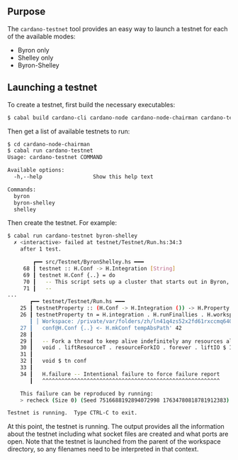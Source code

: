 ## Purpose

The `cardano-testnet` tool provides an easy way to launch a testnet for each
of the available modes:

* Byron only
* Shelley only
* Byron-Shelley

## Launching a testnet
To create a testnet, first build the necessary executables:

```bash
$ cabal build cardano-cli cardano-node cardano-node-chairman cardano-testnet
```

Then get a list of available testnets to run:

```bash
$ cd cardano-node-chairman
$ cabal run cardano-testnet
Usage: cardano-testnet COMMAND

Available options:
  -h,--help                Show this help text

Commands:
  byron
  byron-shelley
  shelley
```

Then create the testnet.  For example:

```bash
$ cabal run cardano-testnet byron-shelley
  ✗ <interactive> failed at testnet/Testnet/Run.hs:34:3
    after 1 test.

        ┏━━ src/Testnet/ByronShelley.hs ━━━
     68 ┃ testnet :: H.Conf -> H.Integration [String]
     69 ┃ testnet H.Conf {..} = do
     70 ┃   -- This script sets up a cluster that starts out in Byron, and can transition to Shelley.
     71 ┃   --
...
       ┏━━ testnet/Testnet/Run.hs ━━━
    25 ┃ testnetProperty :: (H.Conf -> H.Integration ()) -> H.Property
    26 ┃ testnetProperty tn = H.integration . H.runFinallies . H.workspace "chairman" $ \tempAbsPath' -> do
       ┃ │ Workspace: /private/var/folders/zh/ln41q4zs52x2fd61rxccmq640000gn/T/chairman/test-acaaa345c8802769
    27 ┃   conf@H.Conf {..} <- H.mkConf tempAbsPath' 42
    28 ┃
    29 ┃   -- Fork a thread to keep alive indefinitely any resources allocated by testnet.
    30 ┃   void . liftResourceT . resourceForkIO . forever . liftIO $ IO.threadDelay 10000000
    31 ┃
    32 ┃   void $ tn conf
    33 ┃
    34 ┃   H.failure -- Intentional failure to force failure report
       ┃   ^^^^^^^^^^^^^^^^^^^^^^^^^^^^^^^^^^^^^^^^^^^^^^^^^^^^^^^^

    This failure can be reproduced by running:
    > recheck (Size 0) (Seed 7516688192894072998 17634780818781912383) <property>

Testnet is running.  Type CTRL-C to exit.
```

At this point, the testnet is running.  The output provides all the information about the testnet including
what socket files are created and what ports are open.  Note that the testnet is launched from the parent
of the workspace directory, so any filenames need to be interpreted in that context.
